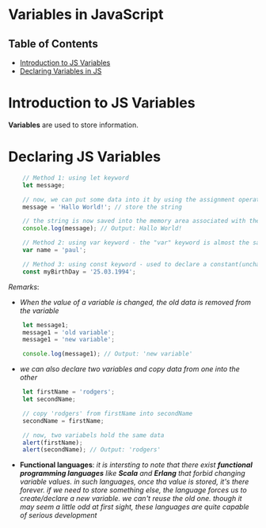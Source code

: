 # Variables in JavaScript

## Table of Contents
- [Introduction to JS Variables](#Introduction-to-JS-Variables)
- [Declaring Variables in JS](#Declaring-JS-Variables)
# Introduction to JS Variables
__Variables__ are used to store information.

# Declaring JS Variables
```js
    // Method 1: using let keyword
    let message;

    // now, we can put some data into it by using the assignment operator =;
    message = 'Hallo World!'; // store the string

    // the string is now saved into the memory area associated with the variable and we can access it using the variable name
    console.log(message); // Output: Hallo World!

    // Method 2: using var keyword - the "var" keyword is almost the same as "let". it also declares a variable but in an old fashioned way. there are subtle differences between "var" and "let" 
    var name = 'paul';

    // Method 3: using const keyword - used to declare a constant(unchanging) variable
    const myBirthDay = '25.03.1994';
```

_Remarks_: 
* _When the value of a variable is changed, the old data is removed from the variable_
```js
    let message1;
    message1 = 'old variable';
    message1 = 'new variable';

    console.log(message1); // Output: 'new variable'
```
* _we can also declare two variables and copy data from one into the other_
```js
    let firstName = 'rodgers';
    let secondName;

    // copy 'rodgers' from firstName into secondName
    secondName = firstName;

    // now, two variabels hold the same data
    alert(firstName);
    alert(secondName); // Output: 'rodgers'
```
* __Functional languages__: _it is intersting to note that there exist __functional programming languages__ like __Scala__ and __Erlang__ that forbid changing variable values. in such languages, once tha value is stored, it's there forever. if we need to store something else, the language forces us to create/declare a new variable. we can't reuse the old one. though it may seem a little odd at first sight, these languages are quite capable of serious development_